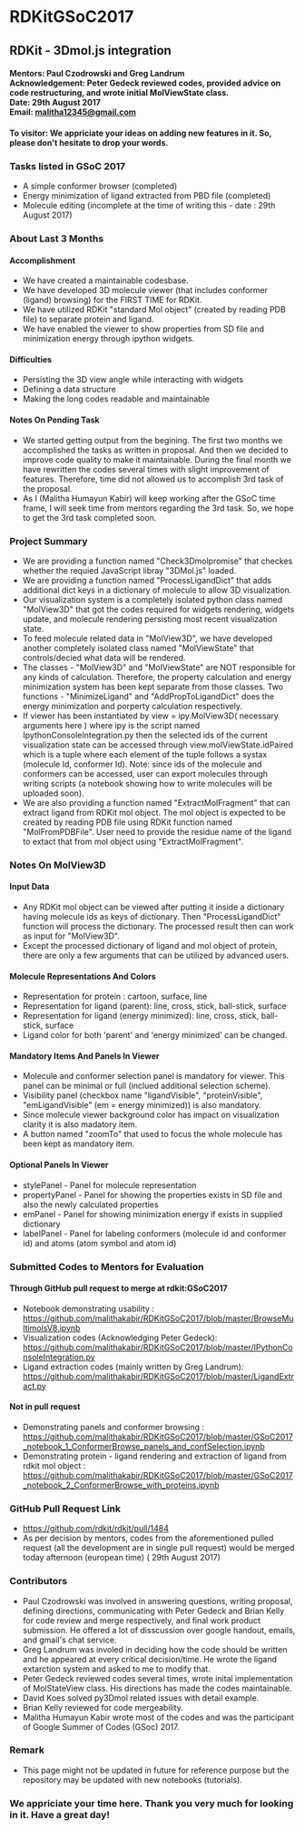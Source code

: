 # RDKitGSoC2017
## RDKit - 3Dmol.js integration
#### Mentors: Paul Czodrowski and Greg Landrum<br>Acknowledgement: Peter Gedeck reviewed codes, provided advice on code restructuring, and wrote initial MolViewState class. <br>Date: 29th August 2017<br>Email: malitha12345@gmail.com
#### To visitor: We appriciate your ideas on adding new features in it. So, please don't hesitate to drop your words. 
### Tasks listed in GSoC 2017
- A simple conformer browser (completed)
- Energy minimization of ligand extracted from PBD file (completed)
- Molecule editing (incomplete at the time of writing this - date : 29th August 2017)
### About Last 3 Months
#### Accomplishment
- We have created a maintainable codesbase.
- We have developed 3D molecule viewer (that includes conformer (ligand) browsing) for the FIRST TIME for RDKit.
- We have utilized RDKit "standard Mol object" (created by reading PDB file) to separate protein and ligand.
- We have enabled the viewer to show properties from SD file and minimization energy through ipython widgets.
#### Difficulties
- Persisting the 3D view angle while interacting with widgets
- Defining a data structure
- Making the long codes readable and maintainable
#### Notes On Pending Task
- We started getting output from the begining. The first two months we accomplished the tasks as written in proposal. And then we decided to improve code quality to make it maintainable. During the final month we have rewritten the codes several times with slight improvement of features. Therefore, time did not allowed us to accomplish 3rd task of the proposal.
- As I (Malitha Humayun Kabir) will keep working after the GSoC time frame, I will seek time from mentors regarding the 3rd task. So, we hope to get the 3rd task completed soon.
### Project Summary
- We are providing a function named "Check3Dmolpromise" that checkes whether the requied JavaScript libray "3DMol.js" loaded.
- We are providing a function named "ProcessLigandDict" that adds additional dict keys in a dictionary of molecule to allow 3D visualization.
- Our visualization system is a completely isolated python class named "MolView3D" that got the codes required for widgets rendering, widgets update, and molecule rendering persisting most recent visualization state.
- To feed molecule related data in "MolView3D", we have developed another completely isolated class named "MolViewState" that controls/decied what data will be rendered.
- The classes - "MolView3D" and "MolViewState" are NOT responsible for any kinds of calculation. Therefore, the property calculation and energy minimization system has been kept separate from those classes. Two functions - "MinimizeLigand" and "AddPropToLigandDict" does the energy minimization and porperty calculation respectively. 
- If viewer has been instantiated by view = ipy.MolView3D( necessary arguments here ) where ipy is the script named IpythonConsoleIntegration.py then the selected ids of the current visualization state can be accessed through view.molViewState.idPaired which is a tuple where each element of the tuple follows a systax (molecule Id, conformer Id). Note: since ids of the molecule and conformers can be accessed, user can export molecules through writing scripts (a notebook showing how to write molecules will be uploaded soon).
- We are also providing a function named "ExtractMolFragment" that can extract ligand from RDKit mol object. The mol object is expected to be created by reading PDB file using RDKit function named "MolFromPDBFile". User need to provide the residue name of the ligand to extact that from mol object using "ExtractMolFragment".
### Notes On MolView3D
#### Input Data
- Any RDKit mol object can be viewed after putting it inside a dictionary having molecule ids as keys of dictionary. Then "ProcessLigandDict" function will process the dictionary. The processed result then can work as input for "MolView3D".
- Except the processed dictionary of ligand and mol object of protein, there are only a few arguments that can be utilized by advanced users. 
#### Molecule Representations And Colors
- Representation for protein : cartoon, surface, line
- Representation for ligand (parent): line, cross, stick, ball-stick, surface
- Representation for ligand (energy minimized): line, cross, stick, ball-stick, surface
- Ligand color for both 'parent' and 'energy minimized' can be changed.
#### Mandatory Items And Panels In Viewer
- Molecule and conformer selection panel is mandatory for viewer. This panel can be minimal or full (inclued additional selection scheme).
- Visibility panel (checkbox name "ligandVisible", "proteinVisible", "emLigandVisible" (em = energy minimized)) is also mandatory.
- Since molecule viewer background color has impact on visualization clarity it is also madatory item.
- A button named "zoomTo" that used to focus the whole molecule has been kept as mandatory item.
#### Optional Panels In Viewer
- stylePanel - Panel for molecule representation
- propertyPanel - Panel for showing the properties exists in SD file and also the newly calculated properties
- emPanel - Panel for showing minimization energy if exists in supplied dictionary
- labelPanel - Panel for labeling conformers (molecule id and conformer id) and atoms (atom symbol and atom id)
### Submitted Codes to Mentors for Evaluation
#### Through GitHub pull request to merge at rdkit:GSoC2017
- Notebook demonstrating usability : https://github.com/malithakabir/RDKitGSoC2017/blob/master/BrowseMultimolsV8.ipynb
- Visualization codes (Acknowledging Peter Gedeck): https://github.com/malithakabir/RDKitGSoC2017/blob/master/IPythonConsoleIntegration.py
- Ligand extraction codes (mainly written by Greg Landrum): https://github.com/malithakabir/RDKitGSoC2017/blob/master/LigandExtract.py
#### Not in pull request
- Demonstrating panels and conformer browsing : https://github.com/malithakabir/RDKitGSoC2017/blob/master/GSoC2017_notebook_1_ConformerBrowse_panels_and_confSelection.ipynb
- Demonstrating protein - ligand rendering and extraction of ligand from rdkit mol object : https://github.com/malithakabir/RDKitGSoC2017/blob/master/GSoC2017_notebook_2_ConformerBrowse_with_proteins.ipynb
### GitHub Pull Request Link
- https://github.com/rdkit/rdkit/pull/1484
- As per decision by mentors, codes from the aforementioned pulled request (all the development are in single pull request) would be merged today afternoon (european time) ( 29th August 2017)
### Contributors
- Paul Czodrowski was involved in answering questions, writing proposal, defining directions, communicating with Peter Gedeck and Brian Kelly for code review and merge respectively, and final work product submission. He offered a lot of disscussion over google handout, emails, and gmail's chat service. 
- Greg Landrum was involed in deciding how the code should be written and he appeared at every critical decision/time. He wrote the ligand extarction system and asked to me to modify that. 
- Peter Gedeck reviewed codes several times, wrote inital implementation of MolStateView class. His directions has made the codes maintainable.
- David Koes solved py3Dmol related issues with detail example.
- Brian Kelly reviewed for code mergeability.
- Malitha Humayun Kabir wrote most of the codes and was the participant of Google Summer of Codes (GSoc) 2017.
### Remark
- This page might not be updated in future for reference purpose but the repository may be updated with new notebooks (tutorials). 
### We appriciate your time here. Thank you very much for looking in it. Have a great day!
